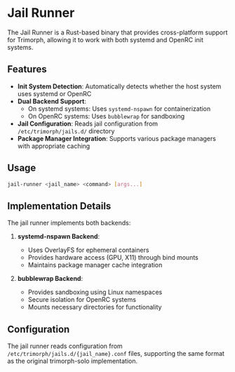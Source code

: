 # Jail Runner

The Jail Runner is a Rust-based binary that provides cross-platform support for Trimorph, allowing it to work with both systemd and OpenRC init systems.

## Features

- **Init System Detection**: Automatically detects whether the host system uses systemd or OpenRC
- **Dual Backend Support**: 
  - On systemd systems: Uses `systemd-nspawn` for containerization
  - On OpenRC systems: Uses `bubblewrap` for sandboxing
- **Jail Configuration**: Reads jail configuration from `/etc/trimorph/jails.d/` directory
- **Package Manager Integration**: Supports various package managers with appropriate caching

## Usage

```bash
jail-runner <jail_name> <command> [args...]
```

## Implementation Details

The jail runner implements both backends:

1. **systemd-nspawn Backend**:
   - Uses OverlayFS for ephemeral containers
   - Provides hardware access (GPU, X11) through bind mounts
   - Maintains package manager cache integration

2. **bubblewrap Backend**:
   - Provides sandboxing using Linux namespaces
   - Secure isolation for OpenRC systems
   - Mounts necessary directories for functionality

## Configuration

The jail runner reads configuration from `/etc/trimorph/jails.d/{jail_name}.conf` files, supporting the same format as the original trimorph-solo implementation.